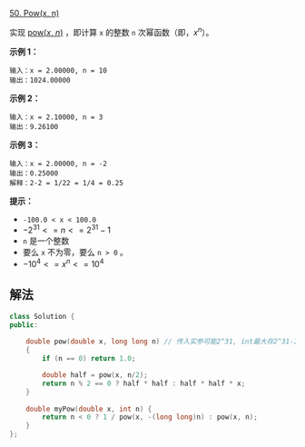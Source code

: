 [50. Pow(x, n)](https://leetcode.cn/problems/powx-n/)

实现 [pow(*x*, *n*)](https://www.cplusplus.com/reference/valarray/pow/) ，即计算 `x` 的整数 `n` 次幂函数（即，$x^n$）。

 

**示例 1：**

```
输入：x = 2.00000, n = 10
输出：1024.00000
```

**示例 2：**

```
输入：x = 2.10000, n = 3
输出：9.26100
```

**示例 3：**

```
输入：x = 2.00000, n = -2
输出：0.25000
解释：2-2 = 1/22 = 1/4 = 0.25
```

 

**提示：**

- `-100.0 < x < 100.0`
- $-2^{31} <= n <= 2^{31}-1$
- `n` 是一个整数
- 要么 `x` 不为零，要么 `n > 0` 。
- $-10^4 <= x^n <= 10^4$

## 解法

```cc
class Solution {
public:
    
    double pow(double x, long long n) // 传入实参可能2^31, int最大存2^31-1
    {
        if (n == 0) return 1.0;

        double half = pow(x, n/2);
        return n % 2 == 0 ? half * half : half * half * x;
    }
    
    double myPow(double x, int n) {
        return n < 0 ? 1 / pow(x, -(long long)n) : pow(x, n);
    }
};
```

